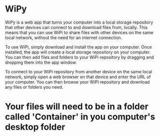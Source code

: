 # WiPy
WiPy is a web app that turns your computer into a local storage repository that other devices can connect to and download files from, locally. This means that you can use WiPi to share files with other devices on the same local network, without the need for an internet connection.

To use WiPi, simply download and install the app on your computer. Once installed, the app will create a local storage repository on your computer. You can then add files and folders to your WiPi repository by dragging and dropping them into the app window.

To connect to your WiPi repository from another device on the same local network, simply open a web browser on that device and enter the URL of your computer. You can then browse your WiPi repository and download any files or folders you need.

# Your files will need to be in a folder called 'Container' in you computer's desktop folder
